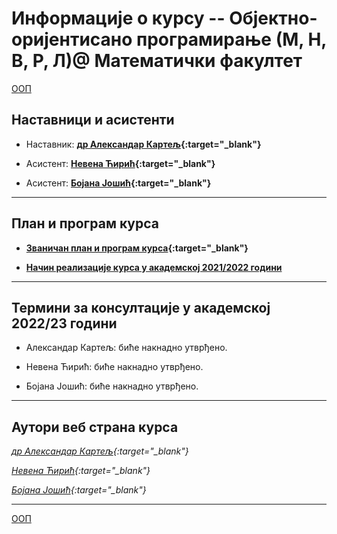 # Информације о курсу -- Објектно-оријентисано програмирање  (М, Н, В, Р, Л)@ Математички факултет

[ООП](../README.md)

## Наставници и асистенти  

* Наставник: **[др Александар Картељ](https://poincare.matf.bg.ac.rs/~aleksandar.kartelj/){:target="_blank"}**

* Асистент: **[Невена Ћирић](http://poincare.matf.bg.ac.rs/~nevena.ciric){:target="_blank"}**

* Асистент: **[Бојана Јошић](http://www.matf.bg.ac.rs/p/-bojana-josic){:target="_blank"}**

---

## План и програм курса

* **[Званичан план и програм курса](http://www.math.rs/files/RM04_-_Objektno_orijentisano_programiranje.pdf){:target="_blank"}**

* **[Начин реализације курса у академској 2021/2022 години](Nacin-realizacije-kursa.md)**

---

## Термини за консултације у академској 2022/23 години

* Александар Картељ: биће накнадно утврђено.

* Невена Ћирић: биће накнадно утврђено.  

* Бојана Јошић: биће накнадно утврђено.

---

## Аутори веб страна курса

  *[др Александар Картељ](https://poincare.matf.bg.ac.rs/~aleksandar.kartelj/){:target="_blank"}*

  *[Невена Ћирић](http://poincare.matf.bg.ac.rs/~nevena.ciric){:target="_blank"}*

  *[Бојана Јошић](http://www.matf.bg.ac.rs/p/-bojana-josic){:target="_blank"}*

---

[ООП](../README.md)

